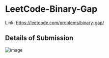# LeetCode-Binary-Gap
Link: https://leetcode.com/problems/binary-gap/
## Details of Submission
![image](https://github.com/mgalang229/LeetCode-Binary-Gap/assets/51401355/f3e6053c-7bd5-4381-b75d-3239fd1f08bd)
